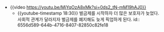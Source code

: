 - {{video https://youtu.be/MjYqOzA8xMk?si=0ds2_tN-mM19hAJ0}}
	- {{youtube-timestamp 18:30}} 벌금제를 시작하자 더 많은 보호자가 늦었다. 사회적 관계가 달라지자 벌금제를 폐지해도 늦게 픽업하게 된다.
	  id:: 6556d589-644b-4716-8407-82850c82fe18